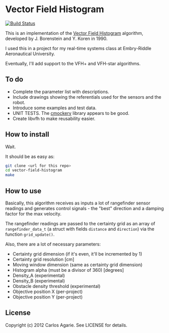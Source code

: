 # Vector Field Histogram

[![Build Status](https://travis-ci.org/agarie/vector-field-histogram.svg?branch=master)](https://travis-ci.org/agarie/vector-field-histogram)

This is an implementation of the [Vector Field Histogram](http://en.wikipedia.org/wiki/Vector_Field_Histogram) algorithm, developed by J. Borenstein and Y. Koren in 1990.

I used this in a project for my real-time systems class at Embry-Riddle Aeronautical University.

Eventually, I'll add support to the VFH+ and VFH-star algorithms.
## To do

+ Complete the parameter list with descriptions.
+ Include drawings showing the referentials used for the sensors and the robot.
+ Introduce some examples and test data.
+ UNIT TESTS. The [cmockery](http://code.google.com/p/cmockery/) library appears to be good.
+ Create libvfh to make reusability easier.

## How to install

Wait.

It should be as easy as:

```bash
git clone <url for this repo>
cd vector-field-histogram
make
```

## How to use

Basically, this algorithm receives as inputs a lot of rangefinder sensor readings and generates control signals - the "best" direction and a damping factor for the max velocity.

The rangefinder readings are passed to the certainty grid as an array of `rangefinder_data_t` (a struct with fields `distance` and `direction`) via the function `grid_update()`.

Also, there are a lot of necessary parameters:

+ Certainty grid dimension (if it's even, it'll be incremented by 1)
+ Certainty grid resolution [cm]
+ Moving window dimension (same as certainty grid dimension)
+ Histogram alpha (must be a divisor of 360) [degrees]
+ Density_A (experimental)
+ Density_B (experimental)
+ Obstacle density threshold (experimental)
+ Objective position X (per-project)
+ Objective position Y (per-project)

## License

Copyright (c) 2012 Carlos Agarie. See LICENSE for details.
